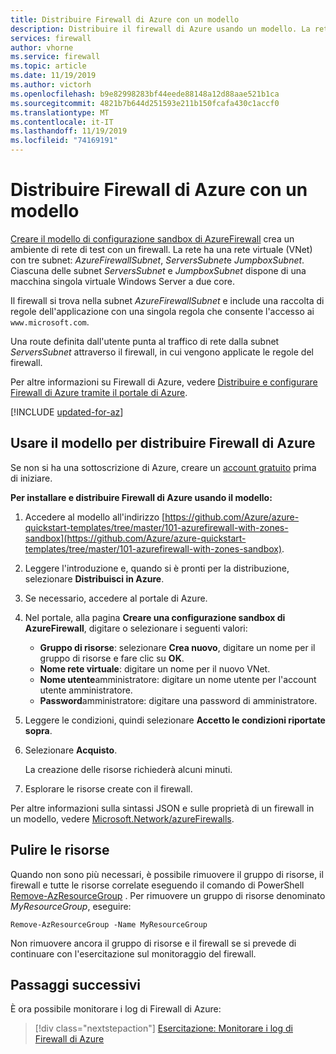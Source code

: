 ```yaml
---
title: Distribuire Firewall di Azure con un modello
description: Distribuire il firewall di Azure usando un modello. La rete creata ha un VNet con tre subnet. Sono state distribuite due macchine virtuali di Windows Server con due core.
services: firewall
author: vhorne
ms.service: firewall
ms.topic: article
ms.date: 11/19/2019
ms.author: victorh
ms.openlocfilehash: b9e82998283bf44eede88148a12d88aae521b1ca
ms.sourcegitcommit: 4821b7b644d251593e211b150fcafa430c1accf0
ms.translationtype: MT
ms.contentlocale: it-IT
ms.lasthandoff: 11/19/2019
ms.locfileid: "74169191"
---
```

# <a name="deploy-azure-firewall-using-a-template"></a>Distribuire Firewall di Azure con un modello

[Creare il modello di configurazione sandbox di AzureFirewall](https://github.com/Azure/azure-quickstart-templates/tree/master/101-azurefirewall-with-zones-sandbox) crea un ambiente di rete di test con un firewall. La rete ha una rete virtuale (VNet) con tre subnet: *AzureFirewallSubnet*, *ServersSubnet*e *JumpboxSubnet*. Ciascuna delle subnet *ServersSubnet* e *JumpboxSubnet* dispone di una macchina singola virtuale Windows Server a due core.

Il firewall si trova nella subnet *AzureFirewallSubnet* e include una raccolta di regole dell'applicazione con una singola regola che consente l'accesso ai `www.microsoft.com`.

Una route definita dall'utente punta al traffico di rete dalla subnet *ServersSubnet* attraverso il firewall, in cui vengono applicate le regole del firewall.

Per altre informazioni su Firewall di Azure, vedere [Distribuire e configurare Firewall di Azure tramite il portale di Azure](tutorial-firewall-deploy-portal.md).


[!INCLUDE [updated-for-az](../../includes/updated-for-az.md)]

## <a name="use-the-template-to-deploy-azure-firewall"></a>Usare il modello per distribuire Firewall di Azure

Se non si ha una sottoscrizione di Azure, creare un [account gratuito](https://azure.microsoft.com/free/?WT.mc_id=A261C142F) prima di iniziare.

**Per installare e distribuire Firewall di Azure usando il modello:**

1. Accedere al modello all'indirizzo [https://github.com/Azure/azure-quickstart-templates/tree/master/101-azurefirewall-with-zones-sandbox](https://github.com/Azure/azure-quickstart-templates/tree/master/101-azurefirewall-with-zones-sandbox).
   
1. Leggere l'introduzione e, quando si è pronti per la distribuzione, selezionare **Distribuisci in Azure**.
   
1. Se necessario, accedere al portale di Azure. 

1. Nel portale, alla pagina **Creare una configurazione sandbox di AzureFirewall**, digitare o selezionare i seguenti valori:
   
   - **Gruppo di risorse**: selezionare **Crea nuovo**, digitare un nome per il gruppo di risorse e fare clic su **OK**. 
   - **Nome rete virtuale**: digitare un nome per il nuovo VNet. 
   - **Nome utente**amministratore: digitare un nome utente per l'account utente amministratore.
   - **Password**amministratore: digitare una password di amministratore. 
   
1. Leggere le condizioni, quindi selezionare **Accetto le condizioni riportate sopra**.
   
1. Selezionare **Acquisto**.
   
   La creazione delle risorse richiederà alcuni minuti. 
   
1. Esplorare le risorse create con il firewall. 

Per altre informazioni sulla sintassi JSON e sulle proprietà di un firewall in un modello, vedere [Microsoft.Network/azureFirewalls](/azure/templates/microsoft.network/azurefirewalls).

## <a name="clean-up-resources"></a>Pulire le risorse

Quando non sono più necessari, è possibile rimuovere il gruppo di risorse, il firewall e tutte le risorse correlate eseguendo il comando di PowerShell [Remove-AzResourceGroup](/powershell/module/az.resources/remove-azresourcegroup) . Per rimuovere un gruppo di risorse denominato *MyResourceGroup*, eseguire: 

```azurepowershell-interactive
Remove-AzResourceGroup -Name MyResourceGroup
```
Non rimuovere ancora il gruppo di risorse e il firewall se si prevede di continuare con l'esercitazione sul monitoraggio del firewall. 

## <a name="next-steps"></a>Passaggi successivi

È ora possibile monitorare i log di Firewall di Azure:

> [!div class="nextstepaction"]
> [Esercitazione: Monitorare i log di Firewall di Azure](./tutorial-diagnostics.md)

